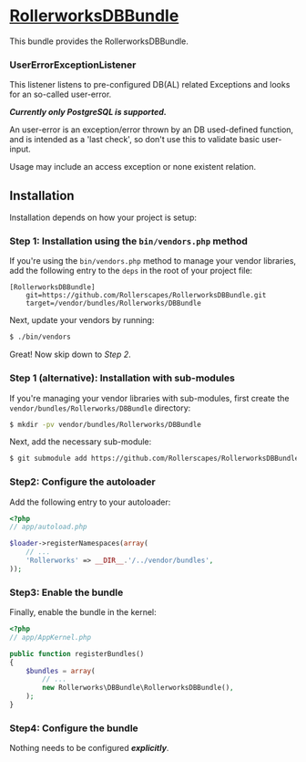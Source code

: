 ﻿[RollerworksDBBundle](http://projects.rollerscapes.net/RollerFramework/)
==================================================

This bundle provides the RollerworksDBBundle.

### UserErrorExceptionListener

This listener listens to pre-configured DB(AL) related Exceptions and looks for an so-called user-error.

***Currently only PostgreSQL is supported.***

An user-error is an exception/error thrown by an DB used-defined function,
and is intended as a 'last check', so don't use this to validate basic user-input.

Usage may include an access exception or none existent relation.

## Installation

Installation depends on how your project is setup:

### Step 1: Installation using the `bin/vendors.php` method

If you're using the `bin/vendors.php` method to manage your vendor libraries,
add the following entry to the `deps` in the root of your project file:

```
[RollerworksDBBundle]
    git=https://github.com/Rollerscapes/RollerworksDBBundle.git
    target=/vendor/bundles/Rollerworks/DBBundle
```

Next, update your vendors by running:

```bash
$ ./bin/vendors
```

Great! Now skip down to *Step 2*.

### Step 1 (alternative): Installation with sub-modules

If you're managing your vendor libraries with sub-modules, first create the
`vendor/bundles/Rollerworks/DBBundle` directory:

```bash
$ mkdir -pv vendor/bundles/Rollerworks/DBBundle
```

Next, add the necessary sub-module:

```bash
$ git submodule add https://github.com/Rollerscapes/RollerworksDBBundle.git vendor/bundles/Rollerworks/DBBundle
```

### Step2: Configure the autoloader

Add the following entry to your autoloader:

```php
<?php
// app/autoload.php

$loader->registerNamespaces(array(
    // ...
    'Rollerworks' => __DIR__.'/../vendor/bundles',
));
```

### Step3: Enable the bundle

Finally, enable the bundle in the kernel:

```php
<?php
// app/AppKernel.php

public function registerBundles()
{
    $bundles = array(
        // ...
        new Rollerworks\DBBundle\RollerworksDBBundle(),
    );
}
```

### Step4: Configure the bundle

Nothing needs to be configured ***explicitly***.

